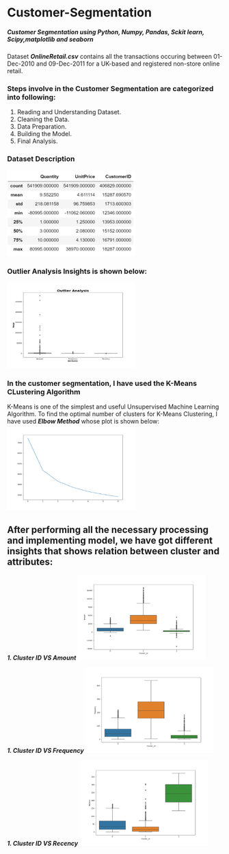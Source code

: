 <h1><b>Customer-Segmentation</b></h1>
<h5>Customer Segmentation using Python, Numpy, Pandas, Sckit learn, Scipy,matplotlib and seaborn</h5>

Dataset ***OnlineRetail.csv*** contains all the transactions occuring between 01-Dec-2010 and 09-Dec-2011 for a UK-based and registered non-store online retail.


### Steps involve in the Customer Segmentation are categorized into following:

1. Reading and Understanding Dataset.
1. Cleaning the Data.
1. Data Preparation.
1. Building the Model.
1. Final Analysis.


### Dataset Description
<img src="dataset.PNG" height=200 width=300>


### Outlier Analysis Insights is shown below:
<img src="Outlier_Analysis.PNG" height=200 width=300>

### In the customer segmentation, I have used the K-Means CLustering Algorithm
K-Means is one of the simplest and useful Unsupervised Machine Learning Algorithm. To find the optimal number of clusters for K-Means Clustering, I have used ***Elbow Method*** whose plot is shown below:
<img src="elbow_method.PNG" height=200 width=300>

## After performing all the necessary processing and implementing model, we have got different insights that shows relation between cluster and attributes:

***1. Cluster ID VS Amount***
<img src="Amount_BP.PNG" height=200 width=300>

***1. Cluster ID VS Frequency***
<img src="Freq_BP.PNG" height=200 width=300>

***1. Cluster ID VS Recency***
<img src="Recency_BP.PNG" height=200 width=300>
